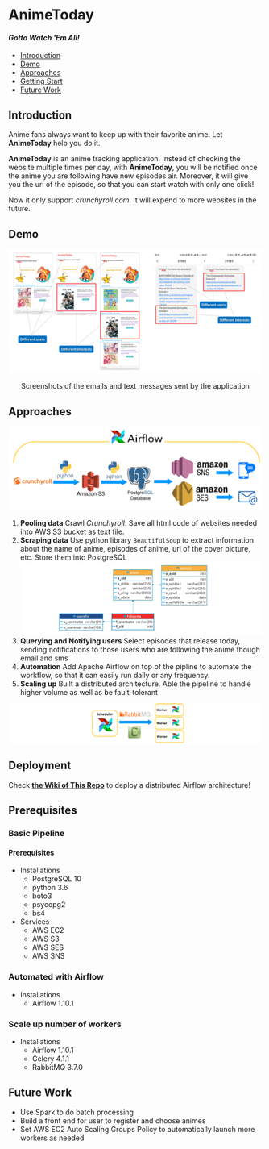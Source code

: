 # AnimeToday
#### *Gotta Watch 'Em All!*
* [Introduction](README.md#Introduction)
* [Demo](README.md#Demo)
* [Approaches](README.md#Approaches)
* [Getting Start](README.md#Getting-Start)
* [Future Work](README.md#Future-Work)

## Introduction
Anime fans always want to keep up with their favorite anime. Let **AnimeToday** help you do it.

**AnimeToday** is an anime tracking application. Instead of checking the website multiple times per day, with **AnimeToday**, you will be notified once the anime you are following have new episodes air. Moreover, it will give you the url of the episode, so that you can start watch with only one click! 

Now it only support *crunchyroll.com*. It will expend to more websites in the future.

## Demo


![email_and_text_demo](./img/demo.png)

<p align="center">
  Screenshots of the emails and text messages sent by the application

</p>

## Approaches
![pipeline](./img/pipeline.png)
1. **Pooling data**
Crawl *Crunchyroll*. Save all html code of websites needed into AWS S3 bucket as text file.
2. **Scraping data**
Use python library `BeautifulSoup` to extract information about the name of anime, episodes of anime, url of the cover picture, etc. Store them into PostgreSQL
![schema](./img/schema.png)
3. **Querying and Notifying users**
Select episodes that release today, sending notifications to those users who are following the anime though email and sms
5. **Automation**
Add Apache Airflow on top of the pipline to automate the workflow, so that it can easily run daily or any frequency.
6. **Scaling up**
Built a distributed architecture. Able the pipeline to handle higher volume as well as be fault-tolerant

![Distributed Airflow Architecture](./img/distributed_airflow_arch.png)

## Deployment
Check [**the Wiki of This Repo**](https://github.com/sainas/AnimeToday/wiki/Distributed-Deployment-of-Airflow-on-Ubuntu) to deploy a distributed Airflow architecture!

## Prerequisites
### Basic Pipeline
#### Prerequisites
* Installations
  * PostgreSQL 10
  * python 3.6
  * boto3
  * psycopg2
  * bs4
* Services
  * AWS EC2
  * AWS S3
  * AWS SES
  * AWS SNS 

### Automated with Airflow
* Installations
  * Airflow 1.10.1

### Scale up number of workers
* Installations
  * Airflow 1.10.1
  * Celery 4.1.1
  * RabbitMQ 3.7.0



## Future Work
* Use Spark to do batch processing
* Build a front end for user to register and choose animes
* Set AWS EC2 Auto Scaling Groups Policy to automatically launch more workers as needed
